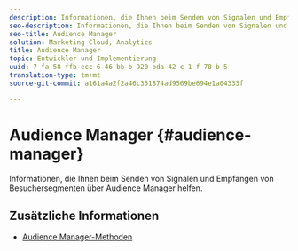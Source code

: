```yaml
---
description: Informationen, die Ihnen beim Senden von Signalen und Empfangen von Besuchersegmenten über Audience Manager helfen.
seo-description: Informationen, die Ihnen beim Senden von Signalen und Empfangen von Besuchersegmenten über Audience Manager helfen.
seo-title: Audience Manager
solution: Marketing Cloud, Analytics
title: Audience Manager
topic: Entwickler und Implementierung
uuid: 7 fa 58 ffb-ecc 6-46 bb-b 920-bda 42 c 1 f 78 b 5
translation-type: tm+mt
source-git-commit: a161a4a2f2a46c351874ad9569be694e1a04333f

---
```



# Audience Manager {#audience-manager}

Informationen, die Ihnen beim Senden von Signalen und Empfangen von Besuchersegmenten über Audience Manager helfen.

## Zusätzliche Informationen

+ [Audience Manager-Methoden](/help/universal-windows/audiencemgmt/audience-manager-methods.md)